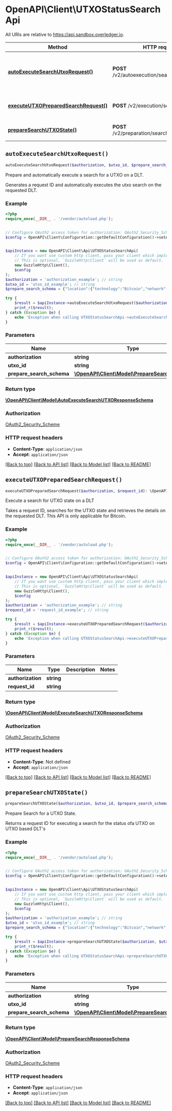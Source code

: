 # OpenAPI\Client\UTXOStatusSearchApi

All URIs are relative to https://api.sandbox.overledger.io.

Method | HTTP request | Description
------------- | ------------- | -------------
[**autoExecuteSearchUtxoRequest()**](UTXOStatusSearchApi.md#autoExecuteSearchUtxoRequest) | **POST** /v2/autoexecution/search/utxo/{utxoId} | Prepare and automatically execute a search for a UTXO on a DLT.
[**executeUTXOPreparedSearchRequest()**](UTXOStatusSearchApi.md#executeUTXOPreparedSearchRequest) | **POST** /v2/execution/search/utxo | Execute a search for UTXO state on a DLT
[**prepareSearchUTXOState()**](UTXOStatusSearchApi.md#prepareSearchUTXOState) | **POST** /v2/preparation/search/utxo/{utxoId} | Prepare Search for a UTXO State.


## `autoExecuteSearchUtxoRequest()`

```php
autoExecuteSearchUtxoRequest($authorization, $utxo_id, $prepare_search_schema): \OpenAPI\Client\Model\AutoExecuteSearchUTXOResponseSchema
```

Prepare and automatically execute a search for a UTXO on a DLT.

Generates a request ID and automatically executes the utxo search on the requested DLT.

### Example

```php
<?php
require_once(__DIR__ . '/vendor/autoload.php');


// Configure OAuth2 access token for authorization: OAuth2_Security_Scheme
$config = OpenAPI\Client\Configuration::getDefaultConfiguration()->setAccessToken('YOUR_ACCESS_TOKEN');


$apiInstance = new OpenAPI\Client\Api\UTXOStatusSearchApi(
    // If you want use custom http client, pass your client which implements `GuzzleHttp\ClientInterface`.
    // This is optional, `GuzzleHttp\Client` will be used as default.
    new GuzzleHttp\Client(),
    $config
);
$authorization = 'authorization_example'; // string
$utxo_id = 'utxo_id_example'; // string
$prepare_search_schema = {"location":{"technology":"Bitcoin","network":"Testnet"}}; // \OpenAPI\Client\Model\PrepareSearchSchema

try {
    $result = $apiInstance->autoExecuteSearchUtxoRequest($authorization, $utxo_id, $prepare_search_schema);
    print_r($result);
} catch (Exception $e) {
    echo 'Exception when calling UTXOStatusSearchApi->autoExecuteSearchUtxoRequest: ', $e->getMessage(), PHP_EOL;
}
```

### Parameters

Name | Type | Description  | Notes
------------- | ------------- | ------------- | -------------
 **authorization** | **string**|  |
 **utxo_id** | **string**|  |
 **prepare_search_schema** | [**\OpenAPI\Client\Model\PrepareSearchSchema**](../Model/PrepareSearchSchema.md)|  |

### Return type

[**\OpenAPI\Client\Model\AutoExecuteSearchUTXOResponseSchema**](../Model/AutoExecuteSearchUTXOResponseSchema.md)

### Authorization

[OAuth2_Security_Scheme](../../README.md#OAuth2_Security_Scheme)

### HTTP request headers

- **Content-Type**: `application/json`
- **Accept**: `application/json`

[[Back to top]](#) [[Back to API list]](../../README.md#endpoints)
[[Back to Model list]](../../README.md#models)
[[Back to README]](../../README.md)

## `executeUTXOPreparedSearchRequest()`

```php
executeUTXOPreparedSearchRequest($authorization, $request_id): \OpenAPI\Client\Model\ExecuteSearchUTXOResponseSchema
```

Execute a search for UTXO state on a DLT

Takes a request ID, searches for the UTXO state and retrieves the details on the requested DLT. This API is only applicable for Bitcoin.

### Example

```php
<?php
require_once(__DIR__ . '/vendor/autoload.php');


// Configure OAuth2 access token for authorization: OAuth2_Security_Scheme
$config = OpenAPI\Client\Configuration::getDefaultConfiguration()->setAccessToken('YOUR_ACCESS_TOKEN');


$apiInstance = new OpenAPI\Client\Api\UTXOStatusSearchApi(
    // If you want use custom http client, pass your client which implements `GuzzleHttp\ClientInterface`.
    // This is optional, `GuzzleHttp\Client` will be used as default.
    new GuzzleHttp\Client(),
    $config
);
$authorization = 'authorization_example'; // string
$request_id = 'request_id_example'; // string

try {
    $result = $apiInstance->executeUTXOPreparedSearchRequest($authorization, $request_id);
    print_r($result);
} catch (Exception $e) {
    echo 'Exception when calling UTXOStatusSearchApi->executeUTXOPreparedSearchRequest: ', $e->getMessage(), PHP_EOL;
}
```

### Parameters

Name | Type | Description  | Notes
------------- | ------------- | ------------- | -------------
 **authorization** | **string**|  |
 **request_id** | **string**|  |

### Return type

[**\OpenAPI\Client\Model\ExecuteSearchUTXOResponseSchema**](../Model/ExecuteSearchUTXOResponseSchema.md)

### Authorization

[OAuth2_Security_Scheme](../../README.md#OAuth2_Security_Scheme)

### HTTP request headers

- **Content-Type**: Not defined
- **Accept**: `application/json`

[[Back to top]](#) [[Back to API list]](../../README.md#endpoints)
[[Back to Model list]](../../README.md#models)
[[Back to README]](../../README.md)

## `prepareSearchUTXOState()`

```php
prepareSearchUTXOState($authorization, $utxo_id, $prepare_search_schema): \OpenAPI\Client\Model\PrepareSearchResponseSchema
```

Prepare Search for a UTXO State.

Returns a request ID for executing a search for the status ofa UTXO on UTXO based DLT's

### Example

```php
<?php
require_once(__DIR__ . '/vendor/autoload.php');


// Configure OAuth2 access token for authorization: OAuth2_Security_Scheme
$config = OpenAPI\Client\Configuration::getDefaultConfiguration()->setAccessToken('YOUR_ACCESS_TOKEN');


$apiInstance = new OpenAPI\Client\Api\UTXOStatusSearchApi(
    // If you want use custom http client, pass your client which implements `GuzzleHttp\ClientInterface`.
    // This is optional, `GuzzleHttp\Client` will be used as default.
    new GuzzleHttp\Client(),
    $config
);
$authorization = 'authorization_example'; // string
$utxo_id = 'utxo_id_example'; // string
$prepare_search_schema = {"location":{"technology":"Bitcoin","network":"Testnet"}}; // \OpenAPI\Client\Model\PrepareSearchSchema

try {
    $result = $apiInstance->prepareSearchUTXOState($authorization, $utxo_id, $prepare_search_schema);
    print_r($result);
} catch (Exception $e) {
    echo 'Exception when calling UTXOStatusSearchApi->prepareSearchUTXOState: ', $e->getMessage(), PHP_EOL;
}
```

### Parameters

Name | Type | Description  | Notes
------------- | ------------- | ------------- | -------------
 **authorization** | **string**|  |
 **utxo_id** | **string**|  |
 **prepare_search_schema** | [**\OpenAPI\Client\Model\PrepareSearchSchema**](../Model/PrepareSearchSchema.md)|  |

### Return type

[**\OpenAPI\Client\Model\PrepareSearchResponseSchema**](../Model/PrepareSearchResponseSchema.md)

### Authorization

[OAuth2_Security_Scheme](../../README.md#OAuth2_Security_Scheme)

### HTTP request headers

- **Content-Type**: `application/json`
- **Accept**: `application/json`

[[Back to top]](#) [[Back to API list]](../../README.md#endpoints)
[[Back to Model list]](../../README.md#models)
[[Back to README]](../../README.md)
